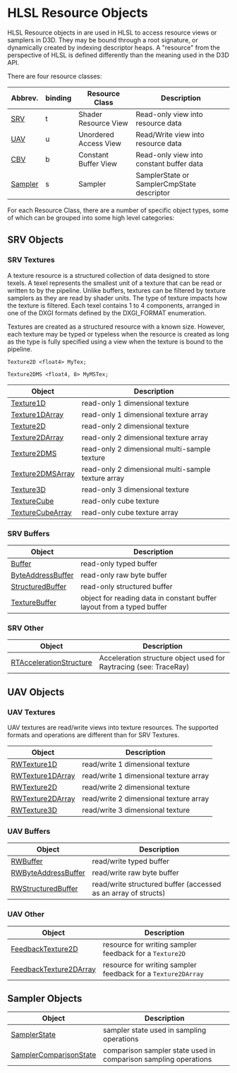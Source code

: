 # HLSL Resource Objects

HLSL Resource objects in are used in HLSL to access resource views or samplers in D3D.  They may be bound through a root signature, or dynamically created by indexing descriptor heaps.  A "resource" from the perspective of HLSL is defined differently than the meaning used in the D3D API.

There are four resource classes:

| Abbrev. | binding | Resource Class | Description |
| - | - | - | - |
| [SRV](#srv-objects) | t | Shader Resource View | Read-only view into resource data |
| [UAV](#uav-objects) | u | Unordered Access View | Read/Write view into resource data |
| [CBV](#cbv-objects) | b | Constant Buffer View | Read-only view into constant buffer data |
| [Sampler](#sampler-objects) | s | Sampler | SamplerState or SamplerCmpState descriptor |

For each Resource Class, there are a number of specific object types, some of which can be grouped into some high level categories:

## SRV Objects

### SRV Textures

A texture resource is a structured collection of data designed to store texels. A texel represents the smallest unit of a texture that can be read or written to by the pipeline. Unlike buffers, textures can be filtered by texture samplers as they are read by shader units. The type of texture impacts how the texture is filtered. Each texel contains 1 to 4 components, arranged in one of the DXGI formats defined by the DXGI_FORMAT enumeration.

Textures are created as a structured resource with a known size. However, each texture may be typed or typeless when the resource is created as long as the type is fully specified using a view when the texture is bound to the pipeline.

```declarations
Texture2D <float4> MyTex;

Texture2DMS <float4, 8> MyMSTex;
```

| Object | Description |
| - | - |
| [Texture1D](hlsl-obj-texture1d.md) | read-only 1 dimensional texture |
| [Texture1DArray](hlsl-obj-texture1darray.md) | read-only 1 dimensional texture array |
| [Texture2D](hlsl-obj-texture2d.md) | read-only 2 dimensional texture |
| [Texture2DArray](hlsl-obj-texture2darray.md) | read-only 2 dimensional texture array |
| [Texture2DMS](hlsl-obj-texture2dms.md) | read-only 2 dimensional multi-sample texture |
| [Texture2DMSArray](hlsl-obj-texture2dmsarray.md) | read-only 2 dimensional multi-sample texture array |
| [Texture3D](hlsl-obj-texture3d.md) | read-only 3 dimensional texture |
| [TextureCube](hlsl-obj-texturecube.md) | read-only cube texture |
| [TextureCubeArray](hlsl-obj-texturecubearray.md) | read-only cube texture array |

### SRV Buffers

| Object | Description |
| - | - |
| [Buffer](hlsl-obj-buffer.md) | read-only typed buffer |
| [ByteAddressBuffer](hlsl-obj-byteaddressbuffer.md) | read-only raw byte buffer |
| [StructuredBuffer](hlsl-obj-structuredbuffer.md) | read-only structured buffer |
| [TextureBuffer](hlsl-obj-texturebuffer.md) | object for reading data in constant buffer layout from a typed buffer |

### SRV Other

| Object | Description |
| - | - |
| [RTAccelerationStructure](hlsl-obj-rtaccelerationstructure.md) | Acceleration structure object used for Raytracing (see: TraceRay) |

## UAV Objects

### UAV Textures

UAV textures are read/write views into texture resources.  The supported formats and operations are different than for SRV Textures.

| Object | Description |
| - | - |
| [RWTexture1D](hlsl-obj-rwtexture1d.md) | read/write 1 dimensional texture |
| [RWTexture1DArray](hlsl-obj-rwtexture1darray.md) | read/write 1 dimensional texture array |
| [RWTexture2D](hlsl-obj-rwtexture2d.md) | read/write 2 dimensional texture |
| [RWTexture2DArray](hlsl-obj-rwtexture2darray.md) | read/write 2 dimensional texture array |
| [RWTexture3D](hlsl-obj-rwtexture3d.md) | read/write 3 dimensional texture |

### UAV Buffers

| Object | Description |
| - | - |
| [RWBuffer](hlsl-obj-rwbuffer.md) | read/write typed buffer |
| [RWByteAddressBuffer](hlsl-obj-rwbyteaddressbuffer.md) | read/write raw byte buffer |
| [RWStructuredBuffer](hlsl-obj-rwstructuredbuffer.md) | read/write structured buffer (accessed as an array of structs) |

### UAV Other

| Object | Description |
| - | - |
| [FeedbackTexture2D](hlsl-obj-feedbacktexture2d.md) | resource for writing sampler feedback for a `Texture2D` |
| [FeedbackTexture2DArray](hlsl-obj-feedbacktexture2darray.md) | resource for writing sampler feedback for a `Texture2DArray` |

## Sampler Objects

| Object | Description |
| - | - |
| [SamplerState](hlsl-obj-samplerstate.md) | sampler state used in sampling operations |
| [SamplerComparisonState](hlsl-obj-samplercomparisonstate.md) | comparison sampler state used in comparison sampling operations |
